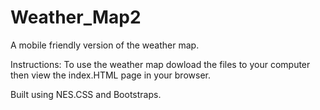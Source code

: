 # Weather_Map2
 A mobile friendly version of the weather map. 

Instructions:
To use the weather map dowload the files to your computer then view the index.HTML page in your browser. 

Built using NES.CSS and Bootstraps. 


